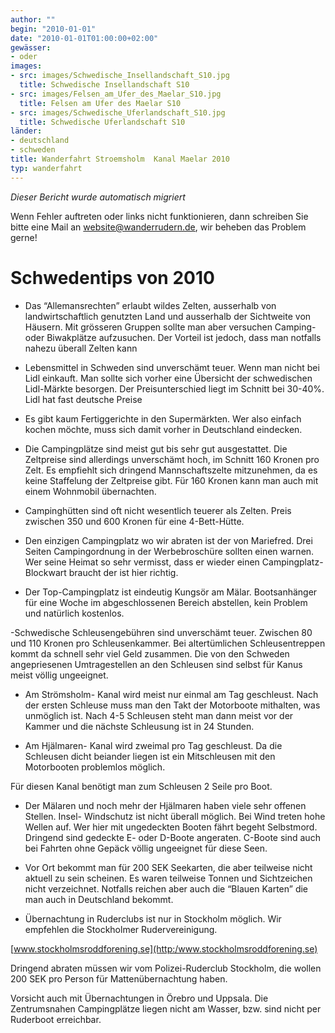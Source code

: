 ```yaml
---
author: ""
begin: "2010-01-01"
date: "2010-01-01T01:00:00+02:00"
gewässer:
- oder
images:
- src: images/Schwedische_Insellandschaft_S10.jpg
  title: Schwedische Insellandschaft S10
- src: images/Felsen_am_Ufer_des_Maelar_S10.jpg
  title: Felsen am Ufer des Maelar S10
- src: images/Schwedische_Uferlandschaft_S10.jpg
  title: Schwedische Uferlandschaft S10
länder:
- deutschland
- schweden
title: Wanderfahrt Stroemsholm  Kanal Maelar 2010
typ: wanderfahrt
---
```



*Dieser Bericht wurde automatisch migriert*

Wenn Fehler auftreten oder links nicht funktionieren, dann schreiben Sie bitte eine Mail an website@wanderrudern.de, wir beheben das Problem gerne!



# Schwedentips von 2010


- Das “Allemansrechten” erlaubt wildes Zelten, ausserhalb von landwirtschaftlich genutzten Land und ausserhalb der Sichtweite von Häusern. Mit grösseren Gruppen sollte man aber versuchen Camping- oder Biwakplätze aufzusuchen. Der Vorteil ist jedoch, dass man notfalls nahezu überall Zelten kann

- Lebensmittel in Schweden sind unverschämt teuer. Wenn man nicht bei Lidl einkauft. Man sollte sich vorher eine Übersicht der schwedischen Lidl-Märkte besorgen. Der Preisunterschied liegt im Schnitt bei 30-40%. Lidl hat fast deutsche Preise

- Es gibt kaum Fertiggerichte in den Supermärkten. Wer also einfach kochen möchte, muss sich damit vorher in Deutschland eindecken.

- Die Campingplätze sind meist gut bis sehr gut ausgestattet. Die Zeltpreise sind allerdings unverschämt hoch, im Schnitt 160 Kronen pro Zelt. Es empfiehlt sich dringend Mannschaftszelte mitzunehmen, da es keine Staffelung der Zeltpreise gibt. Für 160 Kronen kann man auch mit einem Wohnmobil übernachten.

- Campinghütten sind oft nicht wesentlich teuerer als Zelten. Preis zwischen 350 und 600 Kronen für eine 4-Bett-Hütte.

- Den einzigen Campingplatz wo wir abraten ist der von Mariefred. Drei Seiten Campingordnung in der Werbebroschüre sollten einen warnen. Wer seine Heimat so sehr vermisst, dass er wieder einen Campingplatz- Blockwart braucht der ist hier richtig.

- Der Top-Campingplatz ist eindeutig Kungsör am Mälar. Bootsanhänger für eine Woche im abgeschlossenen Bereich abstellen, kein Problem und natürlich kostenlos.

-Schwedische Schleusengebühren sind unverschämt teuer. Zwischen 80 und 110 Kronen pro Schleusenkammer. Bei altertümlichen Schleusentreppen kommt da schnell sehr viel Geld zusammen. Die von den Schweden angepriesenen Umtragestellen an den Schleusen sind selbst für Kanus meist völlig ungeeignet.

- Am Strömsholm- Kanal wird meist nur einmal am Tag geschleust. Nach der ersten Schleuse muss man den Takt der Motorboote mithalten, was unmöglich ist. Nach 4-5 Schleusen steht man dann meist vor der Kammer und die nächste Schleusung ist in 24 Stunden.

- Am Hjälmaren- Kanal wird zweimal pro Tag geschleust. Da die Schleusen dicht beiander liegen ist ein Mitschleusen mit den Motorbooten problemlos möglich.

Für diesen Kanal benötigt man zum Schleusen 2 Seile pro Boot.

- Der Mälaren und noch mehr der Hjälmaren haben viele sehr offenen Stellen. Insel- Windschutz ist nicht überall möglich. Bei Wind treten hohe Wellen auf. Wer hier mit ungedeckten Booten fährt begeht Selbstmord. Dringend sind gedeckte E- oder D-Boote angeraten. C-Boote sind auch bei Fahrten ohne Gepäck völlig ungeeignet für diese Seen.

- Vor Ort bekommt man für 200 SEK Seekarten, die aber teilweise nicht aktuell zu sein scheinen. Es waren teilweise Tonnen und Sichtzeichen nicht verzeichnet. Notfalls reichen aber auch die “Blauen Karten” die man auch in Deutschland bekommt.

- Übernachtung in Ruderclubs ist nur in Stockholm möglich. Wir empfehlen die Stockholmer Rudervereinigung.

[www.stockholmsroddforening.se](http:/www.stockholmsroddforening.se)

Dringend abraten müssen wir vom Polizei-Ruderclub Stockholm, die wollen 200 SEK pro Person für Mattenübernachtung haben.

Vorsicht auch mit Übernachtungen in Örebro und Uppsala. Die Zentrumsnahen Campingplätze liegen nicht am Wasser, bzw. sind nicht per Ruderboot erreichbar.